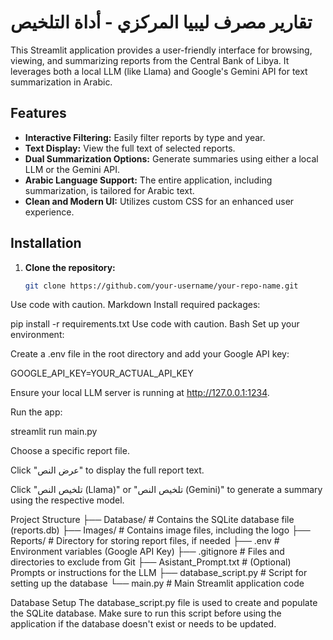 # تقارير مصرف ليبيا المركزي - أداة التلخيص

This Streamlit application provides a user-friendly interface for browsing, viewing, and summarizing reports from the Central Bank of Libya. It leverages both a local LLM (like Llama) and Google's Gemini API for text summarization in Arabic.

## Features

* **Interactive Filtering:** Easily filter reports by type and year.
* **Text Display:** View the full text of selected reports.
* **Dual Summarization Options:** Generate summaries using either a local LLM or the Gemini API.
* **Arabic Language Support:** The entire application, including summarization, is tailored for Arabic text.
* **Clean and Modern UI:** Utilizes custom CSS for an enhanced user experience.

## Installation

1. **Clone the repository:**
   ```bash
   git clone https://github.com/your-username/your-repo-name.git
Use code with caution.
Markdown
Install required packages:

pip install -r requirements.txt
Use code with caution.
Bash
Set up your environment:

Create a .env file in the root directory and add your Google API key:

GOOGLE_API_KEY=YOUR_ACTUAL_API_KEY

Ensure your local LLM server is running at http://127.0.0.1:1234.

Run the app:

streamlit run main.py

Choose a specific report file.

Click "عرض النص" to display the full report text.

Click "تلخيص النص (Llama)" or "تلخيص النص (Gemini)" to generate a summary using the respective model.

Project Structure
├── Database/      # Contains the SQLite database file (reports.db)
├── Images/       # Contains image files, including the logo
├── Reports/       # Directory for storing report files, if needed
├── .env           # Environment variables (Google API Key)
├── .gitignore      # Files and directories to exclude from Git
├── Asistant_Prompt.txt  # (Optional) Prompts or instructions for the LLM
├── database_script.py   # Script for setting up the database
└── main.py        # Main Streamlit application code

Database Setup
The database_script.py file is used to create and populate the SQLite database. Make sure to run this script before using the application if the database doesn't exist or needs to be updated.

